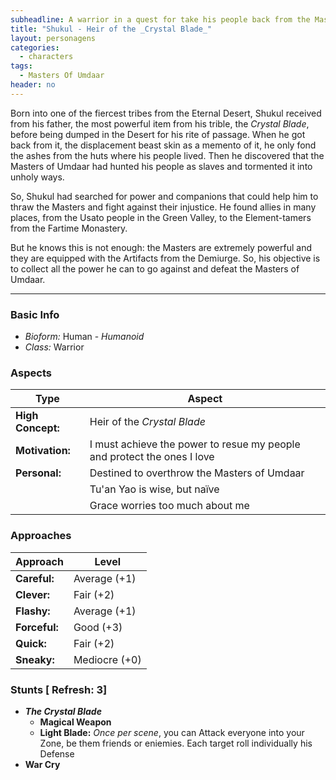 ```yaml
---
subheadline: A warrior in a quest for take his people back from the Masters of Umdaar
title: "Shukul - Heir of the _Crystal Blade_"
layout: personagens
categories:
  - characters
tags:
  - Masters Of Umdaar 
header: no
---
```


Born into one of the fiercest tribes from the Eternal Desert, Shukul received from his father, the most powerful item from his trible, the _Crystal Blade_, before being dumped in the Desert for his rite of passage. When he got back from it, the displacement beast skin as a memento of it, he only fond the ashes from the huts where his people lived. Then he discovered that the Masters of Umdaar had hunted his people as slaves and tormented it into unholy ways.

So, Shukul had searched for power and companions that could help him to thraw the Masters and fight against their injustice. He found allies in many places, from the Usato people in the Green Valley, to the Element-tamers from the Fartime Monastery.

But he knows this is not enough: the Masters are extremely powerful and they are equipped with the Artifacts from the Demiurge. So, his objective is to collect all the power he can to go against and defeat the Masters of Umdaar.

---

### Basic Info

+ _Bioform:_ Human - _Humanoid_
+ _Class:_ Warrior

### Aspects

| **Type**          | **Aspect**                                                              |
|-------------------|-------------------------------------------------------------------------|
| __High Concept:__ | Heir of the _Crystal Blade_                                             |
| __Motivation:__   | I must achieve the power to resue my people and protect the ones I love |
| __Personal:__     | Destined to overthrow the Masters of Umdaar                             |
|                   | Tu'an Yao is wise, but naïve                                            |
|                   | Grace worries too much about me                                         |

### Approaches

| **Approach**    | **Level**     |
|-----------------|---------------|
| __Careful:__    | Average (+1)  |
| __Clever:__     | Fair (+2)     |
| __Flashy:__     | Average (+1)  |
| __Forceful:__   | Good (+3)     |
| __Quick:__      | Fair (+2)     |
| __Sneaky:__     | Mediocre (+0) |

### Stunts [ Refresh: 3]

+ ___The Crystal Blade___
  + __Magical Weapon__
  + __Light Blade:__ _Once per scene_, you can Attack everyone into your Zone, be them friends or eniemies. Each target roll individually his Defense
+ __War Cry__ 
